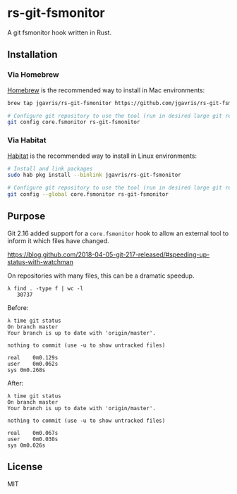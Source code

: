 # rs-git-fsmonitor

A git fsmonitor hook written in Rust.

## Installation

### Via Homebrew

[Homebrew](https://brew.sh/) is the recommended way to install in Mac environments:

```bash
brew tap jgavris/rs-git-fsmonitor https://github.com/jgavris/rs-git-fsmonitor.git && brew install rs-git-fsmonitor

# Configure git repository to use the tool (run in desired large git repository):
git config core.fsmonitor rs-git-fsmonitor
```

### Via Habitat

[Habitat](https://habitat.sh) is the recommended way to install in Linux environments:

```bash
# Install and link packages
sudo hab pkg install --binlink jgavris/rs-git-fsmonitor

# Configure git repository to use the tool (run in desired large git repository):
git config --global core.fsmonitor rs-git-fsmonitor
```

## Purpose

Git 2.16 added support for a `core.fsmonitor` hook to allow an external tool to inform it which files have changed.

https://blog.github.com/2018-04-05-git-217-released/#speeding-up-status-with-watchman

On repositories with many files, this can be a dramatic speedup.

```shell
λ find . -type f | wc -l
   30737
```

Before:

```shell
λ time git status
On branch master
Your branch is up to date with 'origin/master'.

nothing to commit (use -u to show untracked files)

real	0m0.129s
user	0m0.062s
sys	0m0.268s
```

After:

```shell
λ time git status
On branch master
Your branch is up to date with 'origin/master'.

nothing to commit (use -u to show untracked files)

real	0m0.067s
user	0m0.030s
sys	0m0.026s
```

## License

MIT
